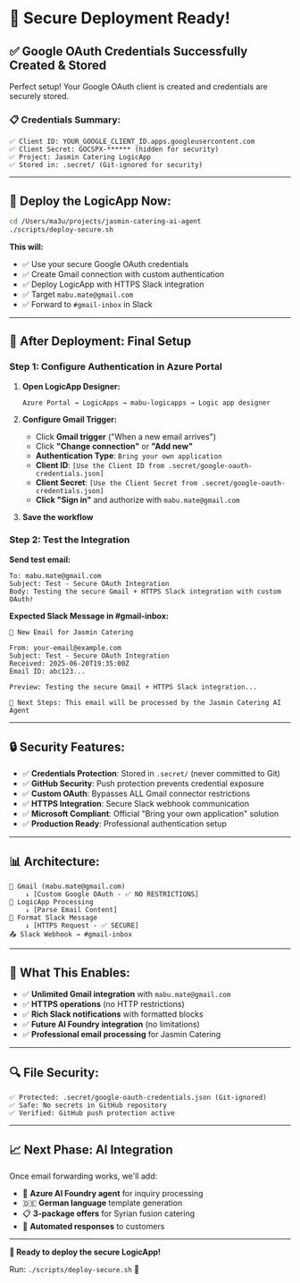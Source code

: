 # 🔐 Secure Deployment Ready!

## ✅ **Google OAuth Credentials Successfully Created & Stored**

Perfect setup! Your Google OAuth client is created and credentials are securely stored.

### **📋 Credentials Summary:**
```
✅ Client ID: YOUR_GOOGLE_CLIENT_ID.apps.googleusercontent.com
✅ Client Secret: GOCSPX-****** (hidden for security)
✅ Project: Jasmin Catering LogicApp
✅ Stored in: .secret/ (Git-ignored for security)
```

---

## 🚀 **Deploy the LogicApp Now:**

```bash
cd /Users/ma3u/projects/jasmin-catering-ai-agent
./scripts/deploy-secure.sh
```

**This will:**
- ✅ Use your secure Google OAuth credentials
- ✅ Create Gmail connection with custom authentication
- ✅ Deploy LogicApp with HTTPS Slack integration
- ✅ Target `mabu.mate@gmail.com`
- ✅ Forward to `#gmail-inbox` in Slack

---

## 🔧 **After Deployment: Final Setup**

### **Step 1: Configure Authentication in Azure Portal**

1. **Open LogicApp Designer:**
   ```
   Azure Portal → LogicApps → mabu-logicapps → Logic app designer
   ```

2. **Configure Gmail Trigger:**
   - Click **Gmail trigger** ("When a new email arrives")
   - Click **"Change connection"** or **"Add new"**
   - **Authentication Type**: `Bring your own application`
   - **Client ID**: `[Use the Client ID from .secret/google-oauth-credentials.json]`
   - **Client Secret**: `[Use the Client Secret from .secret/google-oauth-credentials.json]`
   - **Click "Sign in"** and authorize with `mabu.mate@gmail.com`

3. **Save the workflow**

### **Step 2: Test the Integration**

**Send test email:**
```
To: mabu.mate@gmail.com
Subject: Test - Secure OAuth Integration
Body: Testing the secure Gmail + HTTPS Slack integration with custom OAuth!
```

**Expected Slack Message in #gmail-inbox:**
```
📧 New Email for Jasmin Catering

From: your-email@example.com
Subject: Test - Secure OAuth Integration
Received: 2025-06-20T19:35:00Z
Email ID: abc123...

Preview: Testing the secure Gmail + HTTPS Slack integration...

🤖 Next Steps: This email will be processed by the Jasmin Catering AI Agent
```

---

## 🔒 **Security Features:**

- ✅ **Credentials Protection**: Stored in `.secret/` (never committed to Git)
- ✅ **GitHub Security**: Push protection prevents credential exposure
- ✅ **Custom OAuth**: Bypasses ALL Gmail connector restrictions
- ✅ **HTTPS Integration**: Secure Slack webhook communication
- ✅ **Microsoft Compliant**: Official "Bring your own application" solution
- ✅ **Production Ready**: Professional authentication setup

---

## 📊 **Architecture:**

```
📧 Gmail (mabu.mate@gmail.com)
    ↓ [Custom Google OAuth - ✅ NO RESTRICTIONS]
🔄 LogicApp Processing
    ↓ [Parse Email Content]
💬 Format Slack Message
    ↓ [HTTPS Request - ✅ SECURE]
📤 Slack Webhook → #gmail-inbox
```

---

## 🎯 **What This Enables:**

- ✅ **Unlimited Gmail integration** with `mabu.mate@gmail.com`
- ✅ **HTTPS operations** (no HTTP restrictions)
- ✅ **Rich Slack notifications** with formatted blocks
- ✅ **Future AI Foundry integration** (no limitations)
- ✅ **Professional email processing** for Jasmin Catering

---

## 🔍 **File Security:**

```
✅ Protected: .secret/google-oauth-credentials.json (Git-ignored)
✅ Safe: No secrets in GitHub repository
✅ Verified: GitHub push protection active
```

---

## 📈 **Next Phase: AI Integration**

Once email forwarding works, we'll add:
- 🤖 **Azure AI Foundry agent** for inquiry processing
- 🇩🇪 **German language** template generation
- 📋 **3-package offers** for Syrian fusion catering
- 📧 **Automated responses** to customers

---

**🎉 Ready to deploy the secure LogicApp!**

Run: `./scripts/deploy-secure.sh` 🚀